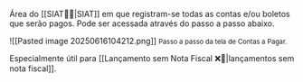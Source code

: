 Área do [[SIAT🚚🌐|SIAT]] em que registram-se todas as contas e/ou boletos que serão pagos. Pode ser acessada através do passo a passo abaixo.

![[Pasted image 20250616104212.png]]
<span style="font-size: smaller;">Passo a passo da tela de Contas a Pagar.</span>

Especialmente útil para [[Lançamento sem Nota Fiscal ❌📃|lançamentos sem nota fiscal]].